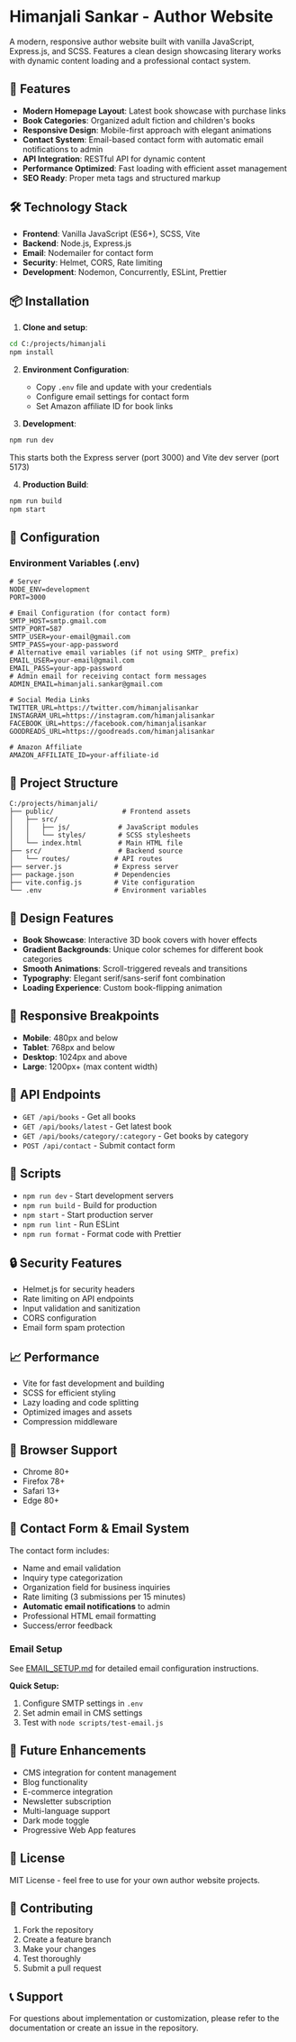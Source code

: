 # Himanjali Sankar - Author Website

A modern, responsive author website built with vanilla JavaScript, Express.js, and SCSS. Features a clean design showcasing literary works with dynamic content loading and a professional contact system.

## 🚀 Features

- **Modern Homepage Layout**: Latest book showcase with purchase links
- **Book Categories**: Organized adult fiction and children's books
- **Responsive Design**: Mobile-first approach with elegant animations
- **Contact System**: Email-based contact form with automatic email notifications to admin
- **API Integration**: RESTful API for dynamic content
- **Performance Optimized**: Fast loading with efficient asset management
- **SEO Ready**: Proper meta tags and structured markup

## 🛠️ Technology Stack

- **Frontend**: Vanilla JavaScript (ES6+), SCSS, Vite
- **Backend**: Node.js, Express.js
- **Email**: Nodemailer for contact form
- **Security**: Helmet, CORS, Rate limiting
- **Development**: Nodemon, Concurrently, ESLint, Prettier

## 📦 Installation

1. **Clone and setup**:
```bash
cd C:/projects/himanjali
npm install
```

2. **Environment Configuration**:
   - Copy `.env` file and update with your credentials
   - Configure email settings for contact form
   - Set Amazon affiliate ID for book links

3. **Development**:
```bash
npm run dev
```
This starts both the Express server (port 3000) and Vite dev server (port 5173)

4. **Production Build**:
```bash
npm run build
npm start
```

## 🔧 Configuration

### Environment Variables (.env)

```env
# Server
NODE_ENV=development
PORT=3000

# Email Configuration (for contact form)
SMTP_HOST=smtp.gmail.com
SMTP_PORT=587
SMTP_USER=your-email@gmail.com
SMTP_PASS=your-app-password
# Alternative email variables (if not using SMTP_ prefix)
EMAIL_USER=your-email@gmail.com
EMAIL_PASS=your-app-password
# Admin email for receiving contact form messages
ADMIN_EMAIL=himanjali.sankar@gmail.com

# Social Media Links
TWITTER_URL=https://twitter.com/himanjalisankar
INSTAGRAM_URL=https://instagram.com/himanjalisankar
FACEBOOK_URL=https://facebook.com/himanjalisankar
GOODREADS_URL=https://goodreads.com/himanjalisankar

# Amazon Affiliate
AMAZON_AFFILIATE_ID=your-affiliate-id
```

## 📁 Project Structure

```
C:/projects/himanjali/
├── public/                 # Frontend assets
│   ├── src/
│   │   ├── js/            # JavaScript modules
│   │   └── styles/        # SCSS stylesheets
│   └── index.html         # Main HTML file
├── src/                   # Backend source
│   └── routes/           # API routes
├── server.js             # Express server
├── package.json          # Dependencies
├── vite.config.js        # Vite configuration
└── .env                  # Environment variables
```

## 🎨 Design Features

- **Book Showcase**: Interactive 3D book covers with hover effects
- **Gradient Backgrounds**: Unique color schemes for different book categories
- **Smooth Animations**: Scroll-triggered reveals and transitions
- **Typography**: Elegant serif/sans-serif font combination
- **Loading Experience**: Custom book-flipping animation

## 📱 Responsive Breakpoints

- **Mobile**: 480px and below
- **Tablet**: 768px and below
- **Desktop**: 1024px and above
- **Large**: 1200px+ (max content width)

## 🔌 API Endpoints

- `GET /api/books` - Get all books
- `GET /api/books/latest` - Get latest book
- `GET /api/books/category/:category` - Get books by category
- `POST /api/contact` - Submit contact form

## 🚦 Scripts

- `npm run dev` - Start development servers
- `npm run build` - Build for production
- `npm start` - Start production server
- `npm run lint` - Run ESLint
- `npm run format` - Format code with Prettier

## 🔒 Security Features

- Helmet.js for security headers
- Rate limiting on API endpoints
- Input validation and sanitization
- CORS configuration
- Email form spam protection

## 📈 Performance

- Vite for fast development and building
- SCSS for efficient styling
- Lazy loading and code splitting
- Optimized images and assets
- Compression middleware

## 🎯 Browser Support

- Chrome 80+
- Firefox 78+
- Safari 13+
- Edge 80+

## 📧 Contact Form & Email System

The contact form includes:
- Name and email validation
- Inquiry type categorization
- Organization field for business inquiries
- Rate limiting (3 submissions per 15 minutes)
- **Automatic email notifications** to admin
- Professional HTML email formatting
- Success/error feedback

### Email Setup
See [EMAIL_SETUP.md](./EMAIL_SETUP.md) for detailed email configuration instructions.

**Quick Setup:**
1. Configure SMTP settings in `.env`
2. Set admin email in CMS settings
3. Test with `node scripts/test-email.js`

## 🔮 Future Enhancements

- CMS integration for content management
- Blog functionality
- E-commerce integration
- Newsletter subscription
- Multi-language support
- Dark mode toggle
- Progressive Web App features

## 📄 License

MIT License - feel free to use for your own author website projects.

## 🤝 Contributing

1. Fork the repository
2. Create a feature branch
3. Make your changes
4. Test thoroughly
5. Submit a pull request

## 📞 Support

For questions about implementation or customization, please refer to the documentation or create an issue in the repository.
